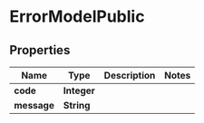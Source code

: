 
# ErrorModelPublic

## Properties
Name | Type | Description | Notes
------------ | ------------- | ------------- | -------------
**code** | **Integer** |  | 
**message** | **String** |  | 



